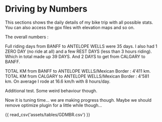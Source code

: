# Driving by Numbers

This sections shows the daily details of my bike trip with all possible stats. You can also access the gpx files with elevation maps and so on.

The overall numbers :

Full riding days from BANFF to ANTELOPE WELLS were 35 days.
I also had 1 ZERO DAY (no ride at all) and a few REST DAYS (less than 3 hours riding). Which in total made up 39 DAYS. And 2 DAYS to get from CALGARY to BANFF. 

TOTAL KM from BANFF to ANTELOPE WELLS/Mexican Border : 4'411 km.
TOTAL KM from CALGARY to ANTELOPE WELLS/Mexican Border : 4'581 km.
On average I rode at 16.6 km/h with 8 hours/day.

<div id="example-table"></div>

Additional test. Some weird behaviour though.

<div id="checkerboard-table"></div>

Now it is tuning time... we are making progress though.
Maybe we should remove optimize plugin for a little while though...

<div id="GDMBR"></div>

{{ read_csv('assets/tables/GDMBR.csv') }}

